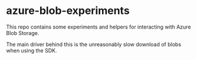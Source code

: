 # azure-blob-experiments

This repo contains some experiments and helpers for interacting with Azure Blob Storage.

The main driver behind this is the unreasonably slow download of blobs when using the SDK.